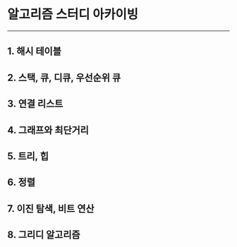 # 알고리즘 스터디 아카이빙
------------------------------
## 1. 해시 테이블
## 2. 스택, 큐, 디큐, 우선순위 큐
## 3. 연결 리스트
## 4. 그래프와 최단거리
## 5. 트리, 힙
## 6. 정렬
## 7. 이진 탐색, 비트 연산
## 8. 그리디 알고리즘
